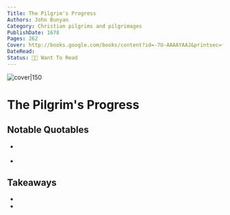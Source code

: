 ```yaml
---
Title: The Pilgrim's Progress
Authors: John Bunyan
Category: Christian pilgrims and pilgrimages
PublishDate: 1678
Pages: 262
Cover: http://books.google.com/books/content?id=-7U-AAAAYAAJ&printsec=frontcover&img=1&zoom=1&edge=curl&source=gbs_api
DateRead: 
Status: 🙏🏼 Want To Read
---
```


![cover|150](http://books.google.com/books/content?id=-7U-AAAAYAAJ&printsec=frontcover&img=1&zoom=1&edge=curl&source=gbs_api)

# The Pilgrim's Progress


## Notable Quotables
- >
- >

## Takeaways
- 
-